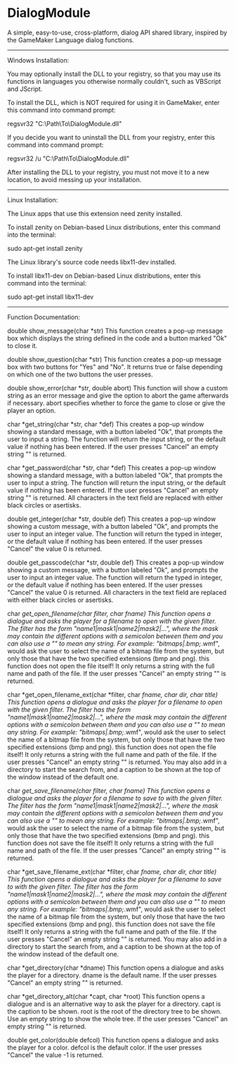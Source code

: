 # DialogModule
A simple, easy-to-use, cross-platform, dialog API shared library, inspired by the GameMaker Language dialog functions.

----------------------------------------------------------------------------------------------------------------------------

Windows Installation:


You may optionally install the DLL to your registry, so that you may use its functions in languages you otherwise normally couldn't, such as VBScript and JScript.

To install the DLL, which is NOT required for using it in GameMaker, enter this command into command prompt:

regsvr32 "C:\Path\To\DialogModule.dll"

If you decide you want to uninstall the DLL from your registry, enter this command into command prompt:

regsvr32 /u "C:\Path\To\DialogModule.dll"

After installing the DLL to your registry, you must not move it to a new location, to avoid messing up your installation.

----------------------------------------------------------------------------------------------------------------------------

Linux Installation:


The Linux apps that use this extension need zenity installed.

To install zenity on Debian-based Linux distributions, enter this command into the terminal:

sudo apt-get install zenity

The Linux library's source code needs libx11-dev installed.

To install libx11-dev on Debian-based Linux distributions, enter this command into the terminal:

sudo apt-get install libx11-dev

----------------------------------------------------------------------------------------------------------------------------

Function Documentation:


double show_message(char *str) This function creates a pop-up message box which displays the string defined in the code and a button marked "Ok" to close it.

double show_question(char *str) This function creates a pop-up message box with two buttons for "Yes" and "No". It returns true or false depending on which one of the two buttons the user presses.

double show_error(char *str, double abort) This function will show a custom string as an error message and give the option to abort the game afterwards if necessary. abort specifies whether to force the game to close or give the player an option.

char *get_string(char *str, char *def) This creates a pop-up window showing a standard message, with a button labeled "Ok", that prompts the user to input a string. The function will return the input string, or the default value if nothing has been entered. If the user presses "Cancel" an empty string "" is returned.

char *get_password(char *str, char *def) This creates a pop-up window showing a standard message, with a button labeled "Ok", that prompts the user to input a string. The function will return the input string, or the default value if nothing has been entered. If the user presses "Cancel" an empty string "" is returned. All characters in the text field are replaced with either black circles or asertisks.

double get_integer(char *str, double def) This creates a pop-up window showing a custom message, with a button labeled "Ok", and prompts the user to input an integer value. The function will return the typed in integer, or the default value if nothing has been entered. If the user presses "Cancel" the value 0 is returned.

double get_passcode(char *str, double def) This creates a pop-up window showing a custom message, with a button labeled "Ok", and prompts the user to input an integer value. The function will return the typed in integer, or the default value if nothing has been entered. If the user presses "Cancel" the value 0 is returned. All characters in the text field are replaced with either black circles or asertisks.

char *get_open_filename(char *filter, char *fname) This function opens a dialogue and asks the player for a filename to open with the given filter. The filter has the form "name1|mask1|name2|mask2|...", where the mask may contain the different options with a semicolon between them and you can also use a "*" to mean any string. For example: "bitmaps|*.bmp;*.wmf", would ask the user to select the name of a bitmap file from the system, but only those that have the two specified extensions (bmp and png). this function does not open the file itself! It only returns a string with the full name and path of the file. If the user presses "Cancel" an empty string "" is returned.

char *get_open_filename_ext(char *filter, char *fname, char *dir, char *title) This function opens a dialogue and asks the player for a filename to open with the given filter. The filter has the form "name1|mask1|name2|mask2|...", where the mask may contain the different options with a semicolon between them and you can also use a "*" to mean any string. For example: "bitmaps|*.bmp;*.wmf", would ask the user to select the name of a bitmap file from the system, but only those that have the two specified extensions (bmp and png). this function does not open the file itself! It only returns a string with the full name and path of the file. If the user presses "Cancel" an empty string "" is returned. You may also add in a directory to start the search from, and a caption to be shown at the top of the window instead of the default one.

char *get_save_filename(char *filter, char *fname) This function opens a dialogue and asks the player for a filename to save to with the given filter. The filter has the form "name1|mask1|name2|mask2|...", where the mask may contain the different options with a semicolon between them and you can also use a "*" to mean any string. For example: "bitmaps|*.bmp;*.wmf", would ask the user to select the name of a bitmap file from the system, but only those that have the two specified extensions (bmp and png). this function does not save the file itself! It only returns a string with the full name and path of the file. If the user presses "Cancel" an empty string "" is returned.

char *get_save_filename_ext(char *filter, char *fname, char *dir, char *title) This function opens a dialogue and asks the player for a filename to save to with the given filter. The filter has the form "name1|mask1|name2|mask2|...", where the mask may contain the different options with a semicolon between them and you can also use a "*" to mean any string. For example: "bitmaps|*.bmp;*.wmf", would ask the user to select the name of a bitmap file from the system, but only those that have the two specified extensions (bmp and png). this function does not save the file itself! It only returns a string with the full name and path of the file. If the user presses "Cancel" an empty string "" is returned. You may also add in a directory to start the search from, and a caption to be shown at the top of the window instead of the default one.

char *get_directory(char *dname) This function opens a dialogue and asks the player for a directory. dname is the default name. If the user presses "Cancel" an empty string "" is returned.

char *get_directory_alt(char *capt, char *root) This function opens a dialogue and is an alternative way to ask the player for a directory. capt is the caption to be shown. root is the root of the directory tree to be shown. Use an empty string to show the whole tree. If the user presses "Cancel" an empty string "" is returned.

double get_color(double defcol) This function opens a dialogue and asks the player for a color. defcol is the default color. If the user presses "Cancel" the value -1 is returned.
